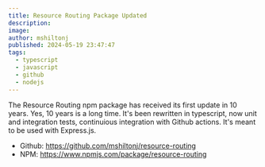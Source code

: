 ```yaml
---
title: Resource Routing Package Updated
description:
image:
author: mshiltonj
published: 2024-05-19 23:47:47
tags:
  - typescript
  - javascript
  - github
  - nodejs
---
```

The Resource Routing npm package has received its first update in 10 years. Yes, 10 years is a long time. It's been rewritten in typescript, now unit and integration tests, continuious integration with Github actions. It's meant to be used with Express.js. 

* Github: <a href="https://github.com/mshiltonj/resource-routing">https://github.com/mshiltonj/resource-routing</a>
* NPM: <a href="https://www.npmjs.com/package/resource-routing">https://www.npmjs.com/package/resource-routing</a>

<!--- break -->

